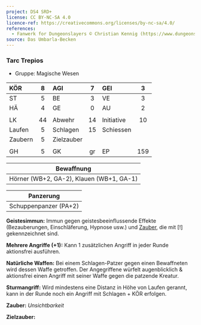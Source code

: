 ```yaml
---
project: DS4 SRD+
license: CC BY-NC-SA 4.0
licence-ref: https://creativecommons.org/licenses/by-nc-sa/4.0/
references: 
  - Fanwerk for Dungeonslayers © Christian Kennig (https://www.dungeonslayers.net/)
source: Das Umbarla-Becken
---
```


### Tarc Trepios

- Gruppe: Magische Wesen

| KÖR     |  8  | AGI        |  7  | GEI        |  3  |
| :------ | :-: | :--------- | :-: | :--------- | :-: |
| ST      |  5  | BE         |  3  | VE         |  3  |
| HÄ      |  4  | GE         |  0  | AU         |  2  |
|         |     |            |     |            |     |
| LK      | 44  | Abwehr     | 14  | Initiative | 10  |
| Laufen  |  5  | Schlagen   | 15  | Schiessen  |     |
| Zaubern |  5  | Zielzauber |     |            |     |
|         |     |            |     |            |     |
| GH      |  5  | GK         | gr  | EP         | 159 |

|                Bewaffnung                |
| :--------------------------------------: |
| Hörner (WB+2, GA-2), Klauen (WB+1, GA-1) |

|       Panzerung       |
| :-------------------: |
| Schuppenpanzer (PA+2) |

**Geistesimmun:** Immun gegen geistesbeeinflussende Effekte (Bezauberungen, Einschläferung, Hypnose usw.) und [Zauber](../../fanwerk/zauber/zauber.md), die mit [!] gekennzeichnet sind.

**Mehrere Angriffe (+1):** Kann 1 zusätzlichen Angriff in jeder Runde aktionsfrei ausführen.

**Natürliche Waffen:** Bei einem Schlagen-Patzer gegen einen Bewaffneten wird dessen Waffe getroffen. Der Angegriffene würfelt augenblicklich & aktionsfrei einen Angriff mit seiner Waffe gegen die patzende Kreatur.

**Sturmangriff:** Wird mindestens eine Distanz in Höhe von Laufen gerannt, kann in der Runde noch ein Angriff mit Schlagen + KÖR erfolgen.

**Zauber:** _Unsichtbarkeit_

**Zielzauber:**

